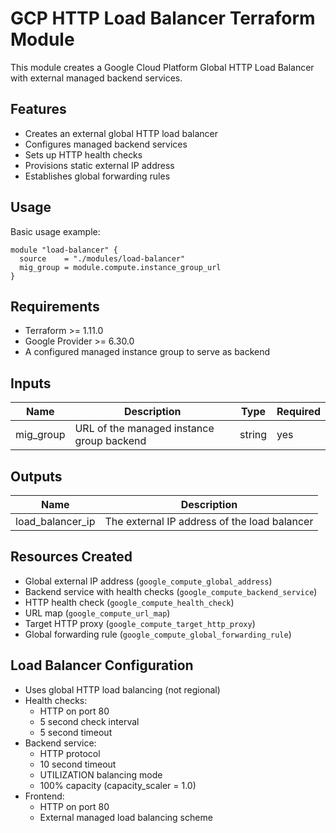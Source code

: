 # GCP HTTP Load Balancer Terraform Module

This module creates a Google Cloud Platform Global HTTP Load Balancer with external managed backend services.

## Features

- Creates an external global HTTP load balancer
- Configures managed backend services
- Sets up HTTP health checks
- Provisions static external IP address
- Establishes global forwarding rules

## Usage

Basic usage example:

```hcl
module "load-balancer" {
  source    = "./modules/load-balancer"
  mig_group = module.compute.instance_group_url
}
```

## Requirements

- Terraform >= 1.11.0
- Google Provider >= 6.30.0
- A configured managed instance group to serve as backend

## Inputs

| Name      | Description                               | Type   | Required |
| --------- | ----------------------------------------- | ------ | -------- |
| mig_group | URL of the managed instance group backend | string | yes      |

## Outputs

| Name             | Description                                  |
| ---------------- | -------------------------------------------- |
| load_balancer_ip | The external IP address of the load balancer |

## Resources Created

- Global external IP address (`google_compute_global_address`)
- Backend service with health checks (`google_compute_backend_service`)
- HTTP health check (`google_compute_health_check`)
- URL map (`google_compute_url_map`)
- Target HTTP proxy (`google_compute_target_http_proxy`)
- Global forwarding rule (`google_compute_global_forwarding_rule`)

## Load Balancer Configuration

- Uses global HTTP load balancing (not regional)
- Health checks:
  - HTTP on port 80
  - 5 second check interval
  - 5 second timeout
- Backend service:
  - HTTP protocol
  - 10 second timeout
  - UTILIZATION balancing mode
  - 100% capacity (capacity_scaler = 1.0)
- Frontend:
  - HTTP on port 80
  - External managed load balancing scheme

